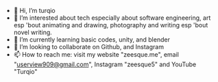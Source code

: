 - 👋 Hi, I’m turqio
- 👀 I’m interested about tech especially about software engineering, art esp 'bout animating and drawing, photography and writing esp 'bout novel writing.
- 🌱 I’m currently learning basic codes, unity, and blender
- 💞️ I’m looking to collaborate on Github, and Instagram
- 📫 How to reach me: visit my website "zeesque.me", email "userview909@gmail.com", Instagram "zeesque5" and YouTube "Turqio" 
